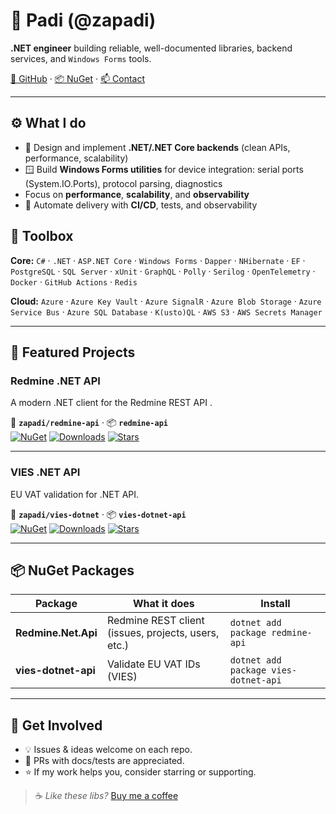 # 👋 Padi (**@zapadi**)

<!--
**zapadi/zapadi** is a ✨ _special_ ✨ repository because its `README.md` (this file) appears on your GitHub profile.

Here are some ideas to get you started:

- 🔭 I’m currently working on C#
- 🌱 I’m currently learning Rust
- 👯 I’m looking to collaborate on ...
- 🤔 I’m looking for help with ...
- 💬 Ask me about ...
- 📫 How to reach me: ...
- 😄 Pronouns: ...
- ⚡ Fun fact: ...
-->

**.NET engineer** building reliable, well-documented libraries, backend services, and `Windows Forms` tools.

 [🐙 GitHub](https://github.com/zapadi) · [📦 NuGet](https://www.nuget.org/profiles/zapadi) · [📫 Contact](mailto:yf9kwhbsb@mozmail.com)

---

## ⚙️ What I do
- 🧱 Design and implement **.NET/.NET Core backends** (clean APIs, performance, scalability)
- 🪟 Build **Windows Forms utilities** for device integration: serial ports (System.IO.Ports), protocol parsing, diagnostics
- Focus on **performance**, **scalability**, and **observability**
- 🚀 Automate delivery with **CI/CD**, tests, and observability

## 🧰 Toolbox
**Core:**  `C#` · `.NET` · `ASP.NET Core` · `Windows Forms` · `Dapper` · `NHibernate` · `EF` · `PostgreSQL` · `SQL Server` · `xUnit` · `GraphQL` · `Polly` · `Serilog` · `OpenTelemetry` · `Docker` · `GitHub Actions` · `Redis`

**Cloud:** `Azure` · `Azure Key Vault` · `Azure SignalR` · `Azure Blob Storage` · `Azure Service Bus` · `Azure SQL Database` · `K(usto)QL` · `AWS S3` · `AWS Secrets Manager`

---

## 🌟 Featured Projects

### Redmine .NET API
A modern .NET client for the Redmine REST API .  

🐙 **`zapadi/redmine-api`** · 📦 **`redmine-api`**   
[![NuGet](https://img.shields.io/nuget/v/redmine-api.svg)](https://www.nuget.org/packages/redmine-api)
[![Downloads](https://img.shields.io/nuget/dt/redmine-api.svg)](https://www.nuget.org/packages/redmine-api)
[![Stars](https://img.shields.io/github/stars/zapadi/redmine-net-api.svg?style=social)](https://github.com/zapadi/redmine-api)

---

### VIES .NET API
EU VAT validation for .NET API.

🐙 **`zapadi/vies-dotnet`** · 📦 **`vies-dotnet-api`**   
[![NuGet](https://img.shields.io/nuget/v/vies-dotnet-api.svg)](https://www.nuget.org/packages/vies-dotnet-api)
[![Downloads](https://img.shields.io/nuget/dt/vies-dotnet-api.svg)](https://www.nuget.org/packages/vies-dotnet-api)
[![Stars](https://img.shields.io/github/stars/zapadi/vies-dotnet.svg?style=social)](https://github.com/zapadi/vies-dotnet)

---

## 📦 NuGet Packages
| Package | What it does | Install |
|---|---|---|
| **Redmine.Net.Api** | Redmine REST client (issues, projects, users, etc.) | `dotnet add package redmine-api` |
| **vies-dotnet-api** | Validate EU VAT IDs (VIES) | `dotnet add package vies-dotnet-api` |

---

## 🤝 Get Involved
- 💡 Issues & ideas welcome on each repo.
- 🔧 PRs with docs/tests are appreciated.
- ⭐ If my work helps you, consider starring or supporting.

> ☕️ _Like these libs?_ [Buy me a coffee](https://www.buymeacoffee.com/vXCNnz9)
